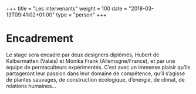 +++
title = "Les intervenants"
weight = 100
date = "2018-03-13T09:41:02+01:00"
type = "person"
+++

# Encadrement

Le stage sera encadré par deux designers diplômés, Hubert de Kalbermatten
(Valais) et Monika Frank (Allemagne/France), et par une équipe de permaculteurs
expérimentés. C’est avec un immense plaisir qu’ils partageront leur passion dans
leur domaine de compétence, qu’il s’agisse de plantes sauvages, de construction
écologique, d’énergie, de climat, de relations humaines...
